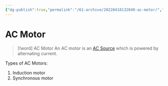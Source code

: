 ```yaml
---
{"dg-publish":true,"permalink":"/61-archive/20220418132849-ac-motor/","dgHomeLink":true,"dgPassFrontmatter":false}
---
```



# AC Motor

> [!word] AC Motor
> An AC motor is an [AC Source](20220228120322-ac-source.md) which is powered by alternating current.

Types of AC Motors:

1. Induction motor
2. Synchronous motor
